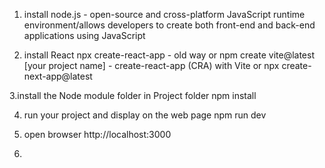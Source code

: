 1. install node.js - open-source and cross-platform JavaScript runtime environment/allows developers to create both front-end and back-end applications using JavaScript

2. install React
  npx create-react-app - old way
  or
  npm create vite@latest [your project name] - create-react-app (CRA) with Vite
  or 
  npx create-next-app@latest

3.install the Node module folder in Project folder
  npm install

4. run your project and display on the web page
  npm run dev

5. open browser
  http://localhost:3000

6. 